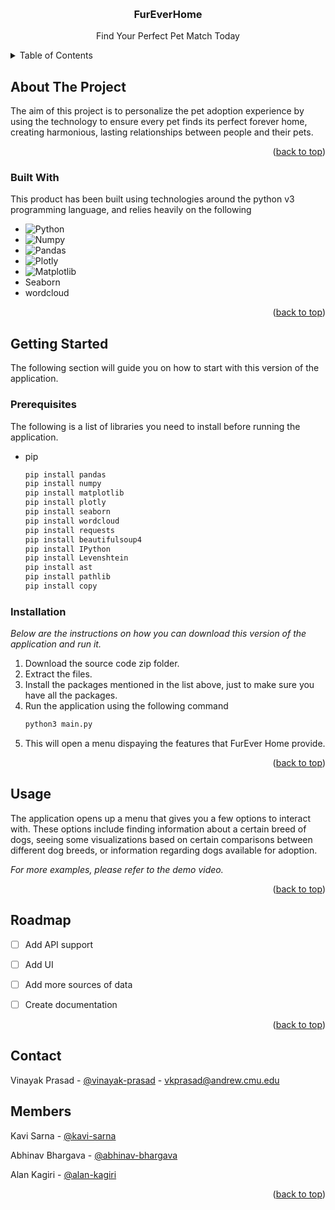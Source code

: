 
<a id="readme-top"></a>



<!-- PROJECT SHIELDS -->




<!-- PROJECT LOGO -->
<br />
<div align="center">
  <!-- <a href="">
    <img src="images/logo.png" alt="Logo" width="80" height="80">
  </a> -->

  <h3 align="center">FurEverHome</h3>

  <p align="center">
    Find Your Perfect Pet Match Today
  </p>
</div>



<!-- TABLE OF CONTENTS -->
<details>
  <summary>Table of Contents</summary>
  <ol>
    <li>
      <a href="#about-the-project">About The Project</a>
      <ul>
        <li><a href="#built-with">Built With</a></li>
      </ul>
    </li>
    <li>
      <a href="#getting-started">Getting Started</a>
      <ul>
        <li><a href="#prerequisites">Prerequisites</a></li>
        <li><a href="#installation">Installation</a></li>
      </ul>
    </li>
    <li><a href="#usage">Usage</a></li>
    <li><a href="#roadmap">Roadmap</a></li>
    <li><a href="#contact">Contact</a></li>
  </ol>
</details>



<!-- ABOUT THE PROJECT -->
## About The Project 

The aim of this project is to personalize the pet adoption experience by using the technology to ensure every pet finds its perfect forever home, creating harmonious, lasting relationships between people and their pets.


<p align="right">(<a href="#readme-top">back to top</a>)</p>



### Built With

This product has been built using technologies around the python v3 programming language, and relies heavily on the following

* ![Python][Python-url]
* ![Numpy][Numpy-url]
* ![Pandas][Pandas-url]
* ![Plotly][Plotly-url]
* ![Matplotlib][Matplotlib-url]
* Seaborn
* wordcloud


<p align="right">(<a href="#readme-top">back to top</a>)</p>



<!-- GETTING STARTED -->
## Getting Started

The following section will guide you on how to start with this version of the application.

### Prerequisites

The following is a list of libraries you need to install before running the application.
* pip
  ```sh
  pip install pandas
  pip install numpy
  pip install matplotlib
  pip install plotly
  pip install seaborn
  pip install wordcloud
  pip install requests
  pip install beautifulsoup4
  pip install IPython
  pip install Levenshtein
  pip install ast
  pip install pathlib
  pip install copy
  ```

### Installation

_Below are the instructions on how you can download this version of the application and run it._

1. Download the source code zip folder.
2. Extract the files.
3. Install the packages mentioned in the list above, just to make sure you have all the packages.
4. Run the application using the following command
   ```sh
   python3 main.py
   ```
5. This will open a menu dispaying the features that FurEver Home provide.


<p align="right">(<a href="#readme-top">back to top</a>)</p>



<!-- USAGE EXAMPLES -->
## Usage

The application opens up a menu that gives you a few options to interact with. These options include finding information about a certain breed of dogs, seeing some visualizations based on certain comparisons between different dog breeds, or information regarding dogs available for adoption.


_For more examples, please refer to the demo video._

<p align="right">(<a href="#readme-top">back to top</a>)</p>



<!-- ROADMAP -->
## Roadmap

- [ ] Add API support
- [ ] Add UI
- [ ] Add more sources of data
- [ ] Create documentation


<p align="right">(<a href="#readme-top">back to top</a>)</p>



<!-- CONTRIBUTING -->
<!-- ## Contributing

<p align="right">(<a href="#readme-top">back to top</a>)</p> -->



<!-- LICENSE -->
<!-- ## License

<p align="right">(<a href="#readme-top">back to top</a>)</p> -->



<!-- CONTACT -->
## Contact

Vinayak Prasad - [@vinayak-prasad][linkedin-url-3] - vkprasad@andrew.cmu.edu

## Members
Kavi Sarna - [@kavi-sarna][linkedin-url-1]

Abhinav Bhargava - [@abhinav-bhargava][linkedin-url-2] 

Alan Kagiri - [@alan-kagiri][linkedin-url-4] 

<p align="right">(<a href="#readme-top">back to top</a>)</p>



<!-- ACKNOWLEDGMENTS -->
<!-- ## Acknowledgments

<p align="right">(<a href="#readme-top">back to top</a>)</p> -->



<!-- MARKDOWN LINKS & IMAGES -->
<!-- https://www.markdownguide.org/basic-syntax/#reference-style-links -->

[linkedin-shield]: https://img.shields.io/badge/-LinkedIn-black.svg?style=for-the-badge&logo=linkedin&colorB=555
[linkedin-url-1]: https://linkedin.com/in/kavi-sarna-b84a7792/
[linkedin-url-2]: https://linkedin.com/in/abhinavbhargava16/
[linkedin-url-3]: https://linkedin.com/in/vinayakprasad02/
[linkedin-url-4]: https://linkedin.com/in/alan-kagiri-427931167/

[Python-url]: https://img.shields.io/badge/python-3670A0?style=for-the-badge&logo=python&logoColor=ffdd54
[Numpy-url]: https://img.shields.io/badge/numpy-%23013243.svg?style=for-the-badge&logo=numpy&logoColor=white
[Pandas-url]: https://img.shields.io/badge/pandas-%23150458.svg?style=for-the-badge&logo=pandas&logoColor=white
[Matplotlib-url]: https://img.shields.io/badge/Matplotlib-%23ffffff.svg?style=for-the-badge&logo=Matplotlib&logoColor=black
[Plotly-url]: https://img.shields.io/badge/Plotly-%233F4F75.svg?style=for-the-badge&logo=plotly&logoColor=white
